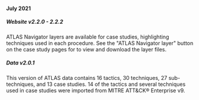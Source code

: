 #### July 2021


##### Website v2.2.0 - 2.2.2

ATLAS Navigator layers are available for case studies, highlighting techniques used in each procedure.  See the "ATLAS Navigator layer" button on the case study pages for to view and download the layer files.

##### Data v2.0.1

This version of ATLAS data contains 16 tactics, 30 techniques, 27 sub-techniques, and 13 case studies.  14 of the tactics and several techniques used in case studies were imported from MITRE ATT&CK&reg; Enterprise v9.
